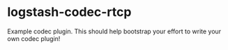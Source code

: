# logstash-codec-rtcp
Example codec plugin. This should help bootstrap your effort to write your own codec plugin!
